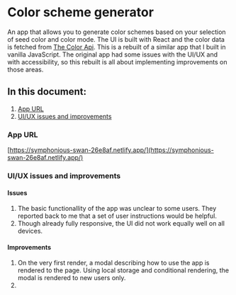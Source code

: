 # Color scheme generator
An app that allows you to generate color schemes based on your selection of seed color and color mode. The UI is built with React and the color data is fetched from [The Color Api](https://www.thecolorapi.com/).
This is a rebuilt of a similar app that I built in vanilla JavaScript. The original app had some issues with the UI/UX and with accessibility, so this rebuilt is all about implementing improvements on those areas.

## In this document:
1. [App URL](#app-url)
2. [UI/UX issues and improvements](#ui/ux-issues-and-improvements)


### App URL
[https://symphonious-swan-26e8af.netlify.app/](https://symphonious-swan-26e8af.netlify.app/)


### UI/UX issues and improvements
#### Issues
1. The basic functionallity of the app was unclear to some users. They reported back to me that a set of user instructions would be helpful.
2. Though already fully responsive, the UI did not work equally well on all devices.

#### Improvements
1. On the very first render, a modal describing how to use the app is rendered to the page. Using local storage and conditional rendering, the modal is rendered to new users only.
2. 